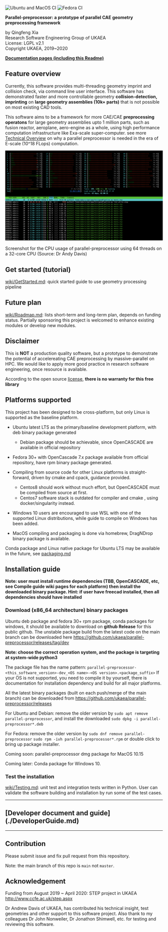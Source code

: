 

![Ubuntu and MacOS CI](https://github.com/ukaea/parallel-preprocessor/workflows/ubuntu-macos/badge.svg)
![Fedora CI](https://github.com/ukaea/parallel-preprocessor/workflows/fedora-debian/badge.svg)

**Parallel-preprocessor: a prototype of parallel CAE geometry preprocessing framework**

by Qingfeng Xia  
Research Software Engineering Group of UKAEA  
License: LGPL v2.1  
Copyright UKAEA, 2019~2020  


[**Documentation pages (including this Readme)**](https://ukaea.github.io/parallel-preprocessor/site/doxygen-docs.html)


## Feature overview

Currently, this software provides multi-threading geometry imprint and collision check, via command line user interface. This software has demonstrated faster and more controllable geometry **collision-detection, imprinting** on **large geometry assemblies (10k+ parts)** that is not possible on most existing CAD tools.

This software aims to be a framework for more CAE/CAE **preprocessing operatons** for large geometry assemblies upto 1 million parts, such as fusion reactor, aeroplane, aero-engine as a whole, using high performance computation  infrastructure like Exa-scale super-computer. see more [Technical Overview](./wiki/TechOverview.md) on why a parallel preprocessor is needed in the era of E-scale (10^18 FLops) computation.


![CPU usage of parallel-preprocessor using 64 threads on a 32-core CPU](./wiki/assets/ppp_multithreading_cpu_usage.png)

Screenshot for the CPU usage of parallel-preprocessor using 64 threads on a 32-core CPU (Source: Dr Andy Davis)


## Get started (tutorial)

[wiki/GetStarted.md](wiki/GetStarted.md): quick started guide to use geometry processing pipeline

## Future plan

[wiki/Roadmap.md](wiki/Roadmap.md): lists short-term and long-term plan, depends on funding status. Partially sponsoring this project is welcomed to enhance existing modules or develop new modules.

## Disclaimer

This is **NOT** a production quality software, but a prototype to demonstrate the potential of accelereating CAE preprocessing by massive-parallel on HPC. We would like to apply more good practice in research software engineering, once resource is available.

According to the open source [license](./LICENSE),  **there is no warranty for this free library**

## Platforms supported

This project has been designed to be cross-platform, but only Linux is supported as the baseline platform.

+ Ubuntu latest LTS as the primary/baseline development platform, with deb binary package generated 
    - Debian package should be achievable, since OpenCASCADE are available in official repository

+ Fedora 30+  with OpenCascade 7.x package available from official repository, have rpm binary package generated.

+ Compiling from source code for other Linux platforms is straight-forward,  driven by cmake and cpack, guidance provided. 
    - Centos8 should work without much effort, but OpenCASCADE must be compiled from source at first.
    - Centos7 software stack is outdated for compiler and cmake , using docker/singularity instead.

+ Windows 10 users are encouraged to use WSL with one of the supported Linux distributions, while guide to compile on Windows has been added.

+ MacOS compiling and packaging is done via homebrew, DragNDrop binary package is available.

Conda package and Linux native package for Ubuntu LTS may be available in the future, see [packaging.md](wiki/Packaging.md)

## Installation guide

**Note: user must install runtime dependencies (TBB, OpenCASCADE, etc, see Compile guide wiki pages for each platform) then install the downloaded binary package. Hint: if user have freecad installed, then all dependencies should have installed**


### Download (x86_64 architecture) binary packages
Ubuntu deb package and fedora 30+ rpm package, conda packages for windows, it should be available to download on **github Release** for this public github. The unstable package build from the latest code on the main branch can be downloaded here <https://github.com/ukaea/parallel-preprocessor/releases/tag/dev>

**Note: choose the correct operation system, and the package is targeting at system-wide python3**

The package file has the name pattern: `parallel-preprocessor-<this_software_version>-dev_<OS name>-<OS version>.<package_suffix>` If your OS is not supported, you need to compile it by yourself,  there is documentation for installation dependency and build for all major platforms.

All the latest binary packages (built on each push/merge of the main branch) can be downloaded from
https://github.com/ukaea/parallel-preprocessor/releases

For Ubuntu and Debian: 
remove the older version by `sudo apt remove parallel-preprocessor`, and install the downloaded
`sudo dpkg -i parallel-preprocessor*.deb`

For Fedora:
remove the older version by `sudo dnf remove parallel-preprocessor`
`sudo rpm -ivh parallel-preprocessor*.rpm` or double click to bring up package installer.

 Coming soon: parallel-preprocessor dmg package for MacOS 10.15

 Coming later:   Conda package for Windows 10.

### Test the installation

[wiki/Testing.md](wiki/Testing.md): unit test and integration tests written in Python. User can validate the software building and installation by run some of the test cases.

---

## [Developer document and guide] (./DeveloperGuide.md)


---


## Contribution

Please submit issue and fix pull request from this repository.

Note:  the main branch of this repo is `main` not `master`. 


## Acknowledgement

Funding from August 2019 ~ April 2020: STEP project in UKAEA <http://www.ccfe.ac.uk/step.aspx>

Dr Andrew Davis of UKAEA, has contributed his technical insight,  test geometries and other support to this software project. Also thank to my colleagues Dr John Nonweiler, Dr Jonathon Shimwell, etc.  for testing and reviewing this software.